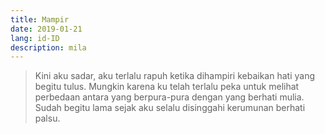 ```yaml
---
title: Mampir
date: 2019-01-21
lang: id-ID
description: mila
---
```


> Kini aku sadar, aku terlalu rapuh ketika dihampiri kebaikan hati yang begitu tulus.
> Mungkin karena ku telah terlalu peka untuk melihat perbedaan antara yang berpura-pura dengan yang berhati mulia.
> Sudah begitu lama sejak aku selalu disinggahi kerumunan berhati palsu.

